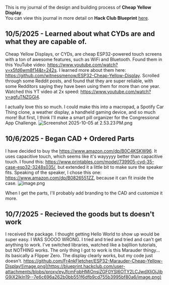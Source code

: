 <!--
  ===================    !!READ THIS NOTICE!!   ====================
  DO NOT edit this file manually. Your changes WILL BE OVERWRITTEN!
  This journal is auto generated and updated by Hack Club Blueprint.
  To edit this file, please edit your journal entries on Blueprint.
  ==================================================================
-->

This is my journal of the design and building process of **Cheap Yellow Display**.  
You can view this journal in more detail on **Hack Club Blueprint** [here](https://blueprint.hackclub.com/projects/215).


## 10/5/2025 - Learned about what CYDs are and what they are capable of.  

Cheap Yellow Displays, or CYDs, are cheap ESP32-powered touch screens with a ton of awesome features, such as WiFi and Bluetooth. Found them in this YouTube video: https://www.youtube.com/watch?v=x5fd6wm8f14&t=242s. I learned more about them here: https://github.com/witnessmenow/ESP32-Cheap-Yellow-Display. Scrolled through some Reddit posts, and found that they are super reliable, with some Redditors saying they have been using them for more than one year. Watched this YT video at 2x speed: https://www.youtube.com/watch?v=agfuTNZGGl4. 

I actually love this so much. I could make this into a macropad, a Spotify Car Thing clone, a weather display, a handheld gaming device, and so much more! But first, I think I'll make a smart pill organizer for the Congressional App Challenge. ![Screenshot 2025-10-05 at 2.53.23 PM.png](https://blueprint.hackclub.com/user-attachments/blobs/redirect/eyJfcmFpbHMiOnsiZGF0YSI6NjUwLCJwdXIiOiJibG9iX2lkIn19--d05580e5de399fc37464d5c762e4a2c66ddc9419/Screenshot%202025-10-05%20at%202.53.23%E2%80%AFPM.png)
  

## 10/6/2025 - Began CAD + Ordered Parts  

I have decided to buy the https://www.amazon.com/dp/B0C4KSKW96. It uses capacitive touch, which seems like it's wayyyyy better than capacitive touch. I found this: https://www.printables.com/model/739905-cyd-35-case-esp32-3248s035/, but extended it a little bit to make sure the speaker fits. Speaking of the speaker, I chose this one: https://www.amazon.com/dp/B0826551ZZ, because it can fit inside the case. 
![image.png](https://blueprint.hackclub.com/user-attachments/blobs/redirect/eyJfcmFpbHMiOnsiZGF0YSI6NzkyLCJwdXIiOiJibG9iX2lkIn19--39dd4c3c0a6c2ff415a033cdfd412d77a44d5d1b/image.png)

When I get the parts, I'll probably add branding to the CAD and customize it more.  

## 10/7/2025 - Recieved the goods but ts doesn't work  

I received the package. I thought getting Hello World to show up would be super easy. I WAS SOOOO WRONG. I tried and tried and tried and can't get anything to work. I've switched libraries, watched like a bajillion tutorials, but NOTHING works. The only thing I got to work is this Marauder thingy... its basically a Flipper Zero. The display clearly works, but my code just doesn't. https://github.com/Fr4nkFletcher/ESP32-Marauder-Cheap-Yellow-Display![image.png](https://blueprint.hackclub.com/user-attachments/blobs/proxy/eyJfcmFpbHMiOnsiZGF0YSI6OTY2LCJwdXIiOiJibG9iX2lkIn19--7e6c696a262b0bb551f6dfb9cd755b3995bf80a6/image.png)
  


